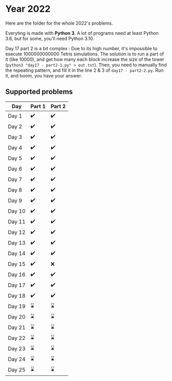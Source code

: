 # Year 2022

Here are the folder for the whole 2022's problems.

Everyting is made with **Python 3**. A lot of programs need at least Python 3.6, but for some, you'll need Python 3.10.

Day 17 part 2 is a bit complex : Due to its high number, it's impossible to execute 1000000000000 Tetris simulations. The solution is to run a part of it (like 10000), and get how many each block increase the size of the tower (`python3 "day17 - part2-1.py" > out.txt`).
Then, you need to manually find the repeating pattern, and fill it in the line 2 & 3 of `day17 - part2-2.py`. Run it, and boom, you have your answer.

## Supported problems

| Day    | Part 1             | Part 2             |
|--------|--------------------|--------------------|
| Day 1  | :heavy_check_mark: | :heavy_check_mark: |
| Day 2  | :heavy_check_mark: | :heavy_check_mark: |
| Day 3  | :heavy_check_mark: | :heavy_check_mark: |
| Day 4  | :heavy_check_mark: | :heavy_check_mark: |
| Day 5  | :heavy_check_mark: | :heavy_check_mark: |
| Day 6  | :heavy_check_mark: | :heavy_check_mark: |
| Day 7  | :heavy_check_mark: | :heavy_check_mark: |
| Day 8  | :heavy_check_mark: | :heavy_check_mark: |
| Day 9  | :heavy_check_mark: | :heavy_check_mark: |
| Day 10 | :heavy_check_mark: | :heavy_check_mark: |
| Day 11 | :heavy_check_mark: | :heavy_check_mark: |
| Day 12 | :heavy_check_mark: | :heavy_check_mark: |
| Day 13 | :heavy_check_mark: | :heavy_check_mark: |
| Day 14 | :heavy_check_mark: | :heavy_check_mark: |
| Day 15 | :heavy_check_mark: | :x: |
| Day 16 | :heavy_check_mark: | :heavy_check_mark: |
| Day 17 | :heavy_check_mark: | :heavy_check_mark: |
| Day 18 | :heavy_check_mark: | :heavy_check_mark: |
| Day 19 | :hourglass: | :hourglass: |
| Day 20 | :hourglass: | :hourglass: |
| Day 21 | :hourglass: | :hourglass: |
| Day 22 | :hourglass: | :hourglass: |
| Day 23 | :hourglass: | :hourglass: |
| Day 24 | :hourglass: | :hourglass: |
| Day 25 | :hourglass: | :hourglass: |